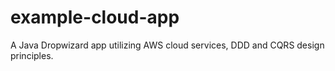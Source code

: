 # example-cloud-app
A Java Dropwizard app utilizing AWS cloud services, DDD and CQRS design principles.
